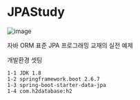 # JPAStudy

![image](https://user-images.githubusercontent.com/84260096/176988541-90bdcd03-0ddf-4615-bbc1-883b72b7392f.png)

자바 ORM 표준 JPA 프로그래밍 교재의 실전 예제 


개발환경 셋팅

    1-1 JDK 1.8
    1-2 springframework.boot 2.6.7
    1-3 spring-boot-starter-data-jpa
    1-4 com.h2database:h2
